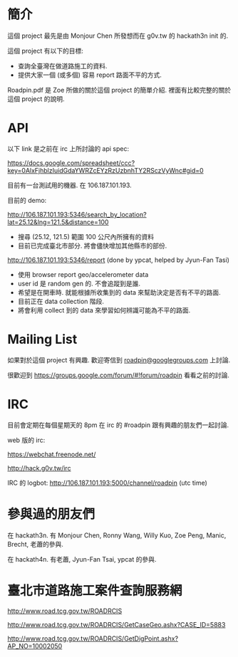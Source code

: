 簡介
==========
這個 project 最先是由 Monjour Chen 所發想而在 g0v.tw 的 hackath3n init 的.

這個 project 有以下的目標:
* 查詢全臺灣在做道路施工的資料.
* 提供大家一個 (或多個) 容易 report 路面不平的方式.

Roadpin.pdf 是 Zoe 所做的關於這個 project 的簡單介紹.
裡面有比較完整的關於這個 project 的說明.

API
==========
以下 link 是之前在 irc 上所討論的 api spec:

https://docs.google.com/spreadsheet/ccc?key=0AlxFjhblzIuidGdaYWRZcEYzRzUzbnhTY2RSczVyWnc#gid=0

目前有一台測試用的機器. 在 106.187.101.193.

目前的 demo:

http://106.187.101.193:5346/search_by_location?lat=25.12&lng=121.5&distance=100
* 搜尋 (25.12, 121.5) 範圍 100 公尺內所擁有的資料
* 目前已完成臺北市部分. 將會儘快增加其他縣市的部份.

http://106.187.101.193:5346/report (done by ypcat, helped by Jyun-Fan Tasi)
* 使用 browser report geo/accelerometer data
* user id 是 random gen 的. 不會追蹤到是誰.
* 希望是在開車時. 就能根據所收集到的 data 來幫助決定是否有不平的路面.
* 目前正在 data collection 階段.
* 將會利用 collect 到的 data 來學習如何辨識可能為不平的路面.

Mailing List
==========
如果對於這個 project 有興趣. 歡迎寄信到 roadpin@googlegroups.com 上討論.

很歡迎到 https://groups.google.com/forum/#!forum/roadpin 看看之前的討論.

IRC
==========
目前會定期在每個星期天的 8pm 在 irc 的 #roadpin 跟有興趣的朋友們一起討論.

web 版的 irc:

https://webchat.freenode.net/

http://hack.g0v.tw/irc

IRC 的 logbot: http://106.187.101.193:5000/channel/roadpin (utc time)

參與過的朋友們
==========
在 hackath3n. 有 Monjour Chen, Ronny Wang, Willy Kuo, Zoe Peng, Manic, Brecht, 老蕭的參與.

在 hackath4n. 有老蕭, Jyun-Fan Tsai, ypcat 的參與.

臺北市道路施工案件查詢服務網
==========
http://www.road.tcg.gov.tw/ROADRCIS

http://www.road.tcg.gov.tw/ROADRCIS/GetCaseGeo.ashx?CASE_ID=5883

http://www.road.tcg.gov.tw/ROADRCIS/GetDigPoint.ashx?AP_NO=10002050
